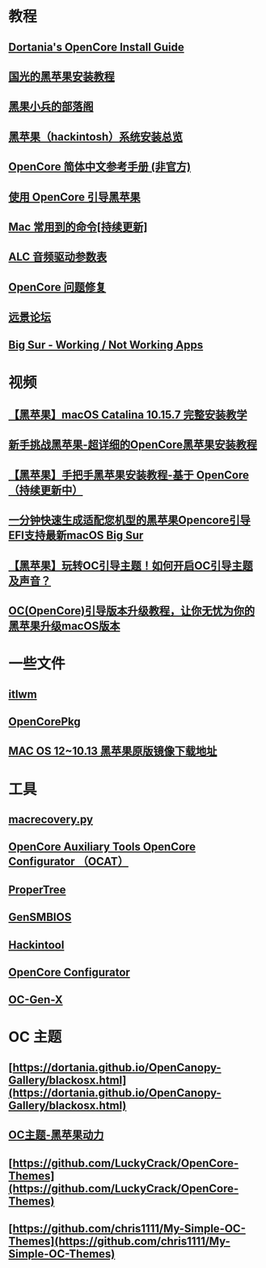 
# 教程

## [Dortania's OpenCore Install Guide](https://dortania.github.io/OpenCore-Install-Guide/)

## [国光的黑苹果安装教程](https://apple.sqlsec.com/)

## [黑果小兵的部落阁](https://blog.daliansky.net/)

## [黑苹果（hackintosh）系统安装总览](https://hackintosh.myitnote.com)

## [OpenCore 简体中文参考手册 (非官方)](https://oc.skk.moe/)

## [使用 OpenCore 引导黑苹果](https://blog.xjn819.com/post/opencore-guide.html)

## [Mac 常用到的命令[持续更新]](https://blog.daliansky.net/Mac-frequently-used-to-the-command---continuous-update.html)

## [ALC 音频驱动参数表](https://github.com/acidanthera/AppleALC/wiki/Supported-codecs)

## [OpenCore 问题修复](https://dortania.github.io/OpenCore-Post-Install/)

## [远景论坛](https://bbs.pcbeta.com/)

## [Big Sur - Working / Not Working Apps](https://forums.macrumors.com/threads/big-sur-working-not-working-apps.2242312/)

# 视频

## [【黑苹果】macOS Catalina 10.15.7 完整安装教学](https://www.bilibili.com/video/BV1XZ4y1V7QN)

## [新手挑战黑苹果-超详细的OpenCore黑苹果安装教程](https://www.bilibili.com/video/BV18V41187JZ?p=1&t=1327)

## [【黑苹果】手把手黑苹果安装教程-基于 OpenCore（持续更新中）](https://www.bilibili.com/video/BV1yq4y1o7cT?p=5&t=6)

## [一分钟快速生成适配您机型的黑苹果Opencore引导EFI支持最新macOS Big Sur](https://www.bilibili.com/video/BV1xD4y12712?p=1&t=133)

## [【黑苹果】玩转OC引导主题！如何开启OC引导主题及声音？](https://www.bilibili.com/video/BV1s54y1b741?p=1&t=637)

## [OC(OpenCore)引导版本升级教程，让你无忧为你的黑苹果升级macOS版本](https://www.bilibili.com/video/BV1y34y1B77g)

# 一些文件

## [itlwm](https://openintelwireless.github.io/General/Installation.html)

## [OpenCorePkg](https://github.com/acidanthera/OpenCorePkg)

## [MAC OS 12~10.13 黑苹果原版镜像下载地址](http://www.feng.com/post/13501324)

# 工具

## [macrecovery.py](https://github.com/acidanthera/OpenCorePkg/releases)

## [OpenCore Auxiliary Tools OpenCore Configurator （OCAT）](https://github.com/ic005k/QtOpenCoreConfig)

## [ProperTree](https://github.com/corpnewt/ProperTree)

## [GenSMBIOS](https://github.com/corpnewt/GenSMBIOS)

## [Hackintool](https://github.com/headkaze/Hackintool)

## [OpenCore Configurator](https://github.com/notiflux/OpenCore-Configurator)

## [OC-Gen-X](https://github.com/Pavo-IM/OC-Gen-X)

# OC 主题

## [https://dortania.github.io/OpenCanopy-Gallery/blackosx.html](https://dortania.github.io/OpenCanopy-Gallery/blackosx.html)

## [OC主题-黑苹果动力](https://www.mfpud.com/opencore/octheme/)

## [https://github.com/LuckyCrack/OpenCore-Themes](https://github.com/LuckyCrack/OpenCore-Themes)

## [https://github.com/chris1111/My-Simple-OC-Themes](https://github.com/chris1111/My-Simple-OC-Themes)
